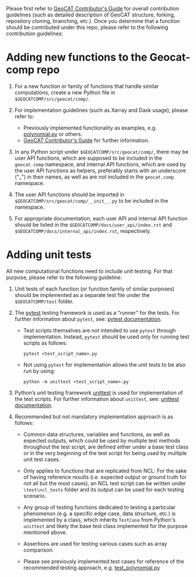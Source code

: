 Please first refer to [GeoCAT Contributor's Guide](https://geocat.ucar.edu/pages/contributing.html) for overall
contribution guidelines (such as detailed description of GeoCAT structure, forking, repository cloning,
branching, etc.). Once you determine that a function should be contributed under this repo, please refer to the
following contribution guidelines:

# Adding new functions to the Geocat-comp repo

1. For a new function or family of functions that handle similar computations, create a new Python file in
`$GEOCATCOMP/src/geocat/comp/`.

2. For implementation guidelines (such as Xarray and Dask usage), please refer to:
   - Previously implemented functionality as examples,
    e.g. [polynomial.py](https://github.com/NCAR/geocat-comp/blob/main/geocat/comp/polynomial.py) or others.
   - [GeoCAT Contributor's Guide](https://geocat.ucar.edu/pages/contributing.html) for further information.

3. In any Python script under `$GEOCATCOMP/src/geocat/comp/`, there may be user API functions, which are
supposed to be included in the `geocat.comp` namespace, and internal API functions, which are used by the
user API functions as helpers, preferably starts with an underscore ("_") in their names, as well as are
not included in the `geocat.comp` namespace.

4. The user API functions should be imported in `$GEOCATCOMP/src/geocat/comp/__init__.py` to be included in
the namespace.

5. For appropriate documentation, each user API and internal API function should be listed in the
`$GEOCATCOMP/docs/user_api/index.rst` and `$GEOCATCOMP/docs/internal_api/index.rst`, respectively.

# Adding unit tests

All new computational functions need to include unit testing. For that purpose, please refer to the following
guideline:

1. Unit tests of each function (or function family of similar purposes) should be implemented as a separate
test file under the `$GEOCATCOMP/test` folder.

2. The [pytest](https://docs.pytest.org/en/stable/contents.html) testing framework is used as a “runner” for the tests.
For further information about `pytest`, see: [pytest documentation](https://docs.pytest.org/en/stable/contents.html).
    - Test scripts themselves are not intended to use `pytest` through implementation. Instead, `pytest` should be used
    only for running test scripts as follows:

        `pytest <test_script_name>.py`

    - Not using `pytest` for implementation allows the unit tests to be also run by using:

        `python -m unittest <test_script_name>.py`

3. Python’s unit testing framework [unittest](https://docs.python.org/3/library/unittest.html) is used for
implementation of the test scripts. For further information about `unittest`,
see: [unittest documentation](https://docs.python.org/3/library/unittest.html).

4. Recommended but not mandatory implementation approach is as follows:

    - Common data structures, variables and functions,  as well as
    expected outputs, which could be used by multiple test methods throughout
    the test script, are defined either under a base test class or in the very
    beginning of the test script for being used by multiple unit test cases.

    - Only applies to functions that are replicated from NCL: For the sake
    of having reference results (i.e. expected output or ground truth for not
    all but the most cases), an NCL test script can be written under
    `\test\ncl_tests` folder and its output can be used for each testing
    scenario.

    - Any group of testing functions dedicated to testing a particular
    phenomenon (e.g. a specific edge case, data structure, etc.) is
    implemented by a class, which inherits `TestCase` from Python's
    `unittest` and likely the base test class implemented for the purpose
    mentioned above.

    - Assertions are used for testing various cases such as array comparison.

    - Please see previously implemented test cases for reference of the
    recommended testing approach,
    e.g. [test_polynomial.py](https://github.com/NCAR/geocat-comp/blob/main/test/test_polynomial.py)
